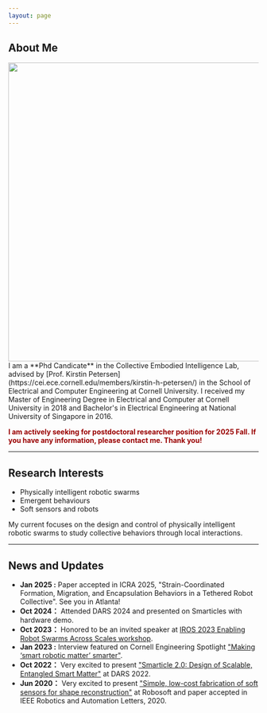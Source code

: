 ```yaml
---
layout: page
---
```


## About Me
<img src="https://www.dannama.com/images/DannaMa.png" class="floatpic" style="width:600px">
I am a **Phd Candicate** in the Collective Embodied Intelligence Lab, advised by [Prof. Kirstin Petersen](https://cei.ece.cornell.edu/members/kirstin-h-petersen/) in the School of Electrical and Computer Engineering at Cornell University. I received my Master of Engineering Degree in Electrical and Computer at Cornell University in 2018 and Bachelor's in Electrical Engineering at National University of Singapore in 2016.


**<font color="#990000">I am actively seeking for postdoctoral researcher position for 2025 Fall. If you have any information, please contact me. Thank you!</font>**

---
## Research Interests

- Physically intelligent robotic swarms
- Emergent behaviours
- Soft sensors and robots


My current focuses on the design and control of physically intelligent robotic swarms to study collective behaviors through local interactions.

---


## News and Updates

- **Jan 2025 :** Paper accepted in ICRA 2025, "Strain-Coordinated Formation, Migration, and Encapsulation Behaviors in a Tethered Robot Collective". See you in Atlanta!
- **Oct 2024：** Attended DARS 2024 and presented on Smarticles with hardware demo.
- **Oct 2023：** Honored to be an invited speaker at [IROS 2023 Enabling Robot Swarms Across Scales workshop](https://swarmsatallscales.weebly.com/schedule.html).
- **Jan 2023 :** Interview featured on Cornell Engineering Spotlight ["Making ‘smart robotic matter’ smarter"](https://www.engineering.cornell.edu/spotlights/making-smart-robotic-matter-smarter).
- **Oct 2022：** Very excited to present ["Smarticle 2.0: Design of Scalable, Entangled Smart Matter"](https://link.springer.com/chapter/10.1007/978-3-031-51497-5_36) at DARS 2022. 
- **Jun 2020：** Very excited to present ["Simple, low-cost fabrication of soft sensors for shape reconstruction"](https://ieeexplore.ieee.org/abstract/document/9067833) at Robosoft and paper accepted in IEEE Robotics and Automation Letters, 2020.

<br>


